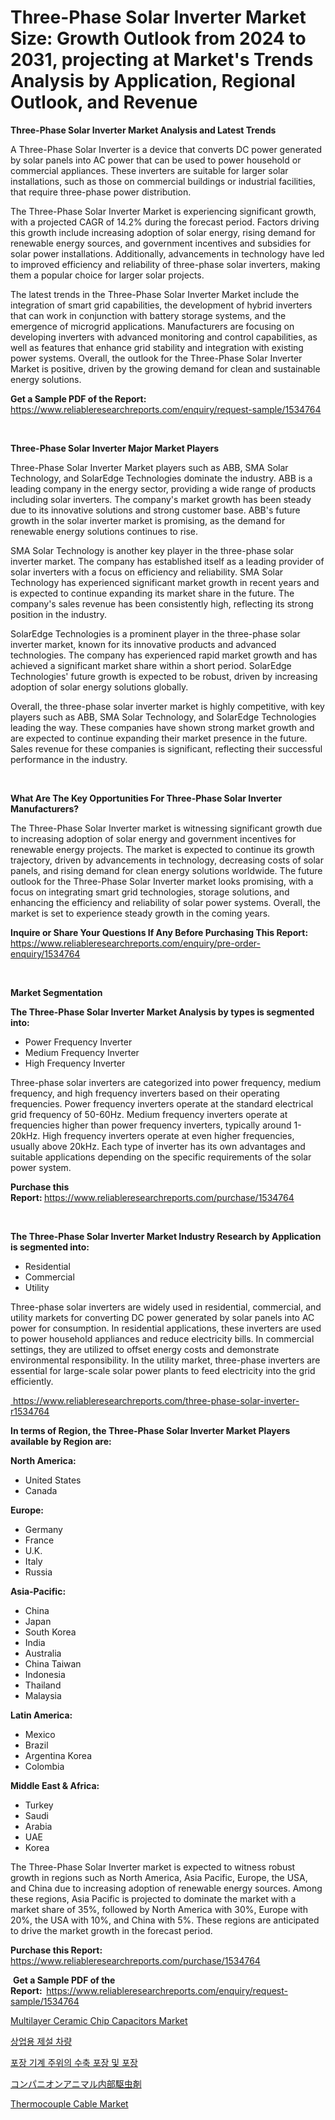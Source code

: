 <p><h1>Three-Phase Solar Inverter Market Size: Growth Outlook from 2024 to 2031, projecting at Market's Trends Analysis by Application, Regional Outlook, and Revenue</h1></p><p><strong>Three-Phase Solar Inverter Market Analysis and Latest Trends</strong></p>
<p><p>A Three-Phase Solar Inverter is a device that converts DC power generated by solar panels into AC power that can be used to power household or commercial appliances. These inverters are suitable for larger solar installations, such as those on commercial buildings or industrial facilities, that require three-phase power distribution.</p><p>The Three-Phase Solar Inverter Market is experiencing significant growth, with a projected CAGR of 14.2% during the forecast period. Factors driving this growth include increasing adoption of solar energy, rising demand for renewable energy sources, and government incentives and subsidies for solar power installations. Additionally, advancements in technology have led to improved efficiency and reliability of three-phase solar inverters, making them a popular choice for larger solar projects.</p><p>The latest trends in the Three-Phase Solar Inverter Market include the integration of smart grid capabilities, the development of hybrid inverters that can work in conjunction with battery storage systems, and the emergence of microgrid applications. Manufacturers are focusing on developing inverters with advanced monitoring and control capabilities, as well as features that enhance grid stability and integration with existing power systems. Overall, the outlook for the Three-Phase Solar Inverter Market is positive, driven by the growing demand for clean and sustainable energy solutions.</p></p>
<p><strong>Get a Sample PDF of the Report:&nbsp;</strong> <a href="https://www.reliableresearchreports.com/enquiry/request-sample/1534764">https://www.reliableresearchreports.com/enquiry/request-sample/1534764</a></p>
<p>&nbsp;</p>
<p><strong>Three-Phase Solar Inverter Major Market Players</strong></p>
<p><p>Three-Phase Solar Inverter Market players such as ABB, SMA Solar Technology, and SolarEdge Technologies dominate the industry. ABB is a leading company in the energy sector, providing a wide range of products including solar inverters. The company's market growth has been steady due to its innovative solutions and strong customer base. ABB's future growth in the solar inverter market is promising, as the demand for renewable energy solutions continues to rise.</p><p>SMA Solar Technology is another key player in the three-phase solar inverter market. The company has established itself as a leading provider of solar inverters with a focus on efficiency and reliability. SMA Solar Technology has experienced significant market growth in recent years and is expected to continue expanding its market share in the future. The company's sales revenue has been consistently high, reflecting its strong position in the industry.</p><p>SolarEdge Technologies is a prominent player in the three-phase solar inverter market, known for its innovative products and advanced technologies. The company has experienced rapid market growth and has achieved a significant market share within a short period. SolarEdge Technologies' future growth is expected to be robust, driven by increasing adoption of solar energy solutions globally.</p><p>Overall, the three-phase solar inverter market is highly competitive, with key players such as ABB, SMA Solar Technology, and SolarEdge Technologies leading the way. These companies have shown strong market growth and are expected to continue expanding their market presence in the future. Sales revenue for these companies is significant, reflecting their successful performance in the industry.</p></p>
<p>&nbsp;</p>
<p><strong>What Are The Key Opportunities For Three-Phase Solar Inverter Manufacturers?</strong></p>
<p><p>The Three-Phase Solar Inverter market is witnessing significant growth due to increasing adoption of solar energy and government incentives for renewable energy projects. The market is expected to continue its growth trajectory, driven by advancements in technology, decreasing costs of solar panels, and rising demand for clean energy solutions worldwide. The future outlook for the Three-Phase Solar Inverter market looks promising, with a focus on integrating smart grid technologies, storage solutions, and enhancing the efficiency and reliability of solar power systems. Overall, the market is set to experience steady growth in the coming years.</p></p>
<p><strong>Inquire or Share Your Questions If Any Before Purchasing This Report:</strong> <a href="https://www.reliableresearchreports.com/enquiry/pre-order-enquiry/1534764">https://www.reliableresearchreports.com/enquiry/pre-order-enquiry/1534764</a></p>
<p>&nbsp;</p>
<p><strong>Market Segmentation</strong></p>
<p><strong>The Three-Phase Solar Inverter Market Analysis by types is segmented into:</strong></p>
<p><ul><li>Power Frequency Inverter</li><li>Medium Frequency Inverter</li><li>High Frequency Inverter</li></ul></p>
<p><p>Three-phase solar inverters are categorized into power frequency, medium frequency, and high frequency inverters based on their operating frequencies. Power frequency inverters operate at the standard electrical grid frequency of 50-60Hz. Medium frequency inverters operate at frequencies higher than power frequency inverters, typically around 1-20kHz. High frequency inverters operate at even higher frequencies, usually above 20kHz. Each type of inverter has its own advantages and suitable applications depending on the specific requirements of the solar power system.</p></p>
<p><strong>Purchase this Report:&nbsp;</strong><a href="https://www.reliableresearchreports.com/purchase/1534764">https://www.reliableresearchreports.com/purchase/1534764</a></p>
<p>&nbsp;</p>
<p><strong>The Three-Phase Solar Inverter Market Industry Research by Application is segmented into:</strong></p>
<p><ul><li>Residential</li><li>Commercial</li><li>Utility</li></ul></p>
<p><p>Three-phase solar inverters are widely used in residential, commercial, and utility markets for converting DC power generated by solar panels into AC power for consumption. In residential applications, these inverters are used to power household appliances and reduce electricity bills. In commercial settings, they are utilized to offset energy costs and demonstrate environmental responsibility. In the utility market, three-phase inverters are essential for large-scale solar power plants to feed electricity into the grid efficiently.</p></p>
<p><a href="https://www.reliableresearchreports.com/three-phase-solar-inverter-r1534764">&nbsp;https://www.reliableresearchreports.com/three-phase-solar-inverter-r1534764</a></p>
<p><strong>In terms of Region, the Three-Phase Solar Inverter Market Players available by Region are:</strong></p>
<p>
    <p> <strong> North America: </strong>
        <ul>
            <li>United States</li>
            <li>Canada</li>
        </ul>
        </p> 
    <p> <strong> Europe: </strong>
        <ul>
            <li>Germany</li>
            <li>France</li>
            <li>U.K.</li>
            <li>Italy</li>
            <li>Russia</li>
        </ul>
        </p> 
    <p> <strong> Asia-Pacific: </strong>
        <ul>
            <li>China</li>
            <li>Japan</li>
            <li>South Korea</li>
            <li>India</li>
            <li>Australia</li>
            <li>China Taiwan</li>
            <li>Indonesia</li>
            <li>Thailand</li>
            <li>Malaysia</li>
        </ul>
        </p> 
    <p> <strong> Latin America: </strong>
        <ul>
            <li>Mexico</li>
            <li>Brazil</li>
            <li>Argentina Korea</li>
            <li>Colombia</li>
        </ul>
        </p> 
    <p> <strong> Middle East & Africa: </strong>
        <ul>
            <li>Turkey</li>
            <li>Saudi</li>
            <li>Arabia</li>
            <li>UAE</li>
            <li>Korea</li>
        </ul>
    </p>
    </p>
<p><p>The Three-Phase Solar Inverter market is expected to witness robust growth in regions such as North America, Asia Pacific, Europe, the USA, and China due to increasing adoption of renewable energy sources. Among these regions, Asia Pacific is projected to dominate the market with a market share of 35%, followed by North America with 30%, Europe with 20%, the USA with 10%, and China with 5%. These regions are anticipated to drive the market growth in the forecast period.</p></p>
<p><strong>Purchase this Report: </strong><a href="https://www.reliableresearchreports.com/purchase/1534764">https://www.reliableresearchreports.com/purchase/1534764</a></p>
<p>&nbsp;<strong>Get a Sample PDF of the Report:&nbsp;&nbsp;</strong><a href="https://www.reliableresearchreports.com/enquiry/request-sample/1534764">https://www.reliableresearchreports.com/enquiry/request-sample/1534764</a></p>
<p><strong></strong></p>
<p><p><a href="https://github.com/timeliteaut/Market-Research-Report-List-3/blob/main/multilayer-ceramic-chip-capacitors-market.md">Multilayer Ceramic Chip Capacitors Market</a></p><p><a href="https://github.com/rrmadityapu/Market-Research-Report-List-1/blob/main/2262390157416.md">상업용 제설 차량</a></p><p><a href="https://github.com/njolsky1/Market-Research-Report-List-1/blob/main/4049955157417.md">포장 기계 주위의 수축 포장 및 포장</a></p><p><a href="https://github.com/LeoraEber/Market-Research-Report-List-1/blob/main/1179575148210.md">コンパニオンアニマル内部駆虫剤</a></p><p><a href="https://github.com/bobicer/Market-Research-Report-List-4/blob/main/thermocouple-cable-market.md">Thermocouple Cable Market</a></p></p>